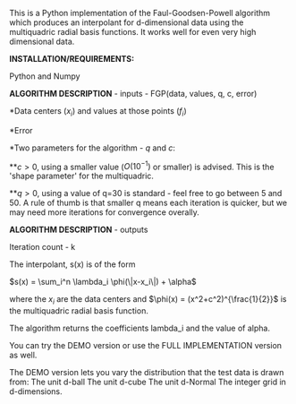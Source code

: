 This is a Python implementation of the Faul-Goodsen-Powell algorithm which produces an interpolant for d-dimensional data using the multiquadric radial basis functions. It works well for even very high dimensional data.

**INSTALLATION/REQUIREMENTS:**

Python  and Numpy

**ALGORITHM DESCRIPTION** - inputs - FGP(data, values, q, c, error)

*Data centers ($x_i$) and values at those points ($f_i$)

*Error

*Two parameters for the algorithm - $q$ and $c$:

**$c>0$, using a smaller value ($O(10^{-1})$ or smaller) is advised. This is the 'shape parameter' for the multiquadric.

**$q>0$, using a value of q=30 is standard - feel free to go between 5 and 50. A rule of thumb is that smaller q means each iteration is quicker, but we may need more iterations for convergence overally. 

**ALGORITHM DESCRIPTION** - outputs

Iteration count - k

The interpolant, s(x) is of the form 

$s(x) = \sum_i^n \lambda_i \phi(\|x-x_i\|) + \alpha$

where the $x_i$ are the data centers and $\phi(x) = (x^2+c^2)^{\frac{1}{2}}$ is the multiquadric radial basis function.

The algorithm returns the coefficients lambda_i and the value of alpha.

You can try the DEMO version or use the FULL IMPLEMENTATION version as well.

The DEMO version lets you vary the distribution that the test data is drawn from:
The unit d-ball
The unit d-cube
The unit d-Normal
The integer grid in d-dimensions.
